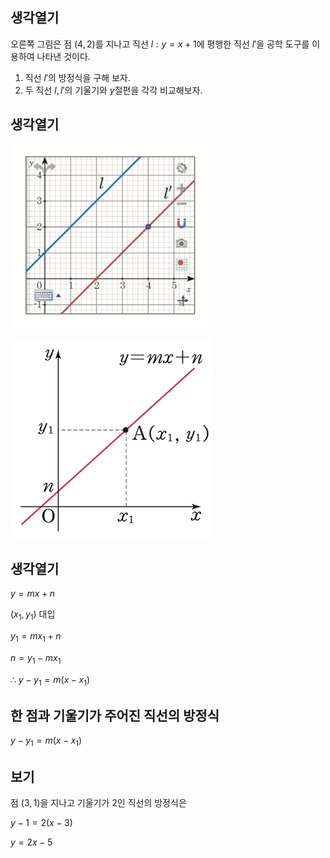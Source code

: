 
## 생각열기

오른쪽 그림은 점 $(4, 2)$를 지나고 직선 $l:y=x+1$에 평행한 직선 $l'$을 공학 도구를 이용하여 나타낸 것이다.

1. 직선 $l'$의 방정식을 구해 보자.
2. 두 직선 $l, l'$의 기울기와 $y$절편을 각각 비교해보자.

## 생각열기

![](Pasted%20image%2020250724123243.png)

![](Pasted%20image%2020250724123552.png)

## 생각열기

$y=mx+n$

$(x_1, y_1)$ 대입

$y_1=mx_1+n$

$n=y_1-mx_1$

$\therefore\ y-y_1=m(x-x_1)$

## 한 점과 기울기가 주어진 직선의 방정식

$y-y_1=m(x-x_1)$

## 보기

점 $(3, 1)$을 지나고 기울기가 $2$인 직선의 방정식은 

$y-1=2(x-3)$

$y=2x-5$

